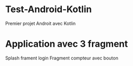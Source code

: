 # Test-Android-Kotlin

Premier projet Androit avec Kotlin 

# Application avec 3 fragment
Splash frament
login
Fragment compteur avec bouton
